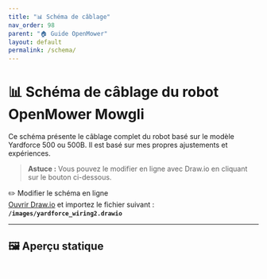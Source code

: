 ```yaml
---
title: "📊 Schéma de câblage"
nav_order: 98
parent: "🏠 Guide OpenMower"
layout: default
permalink: /schema/
---
```


# 📊 Schéma de câblage du robot OpenMower Mowgli

Ce schéma présente le câblage complet du robot basé sur le modèle Yardforce 500 ou 500B. Il est basé sur mes propres ajustements et expériences.

> **Astuce :** Vous pouvez le modifier en ligne avec Draw.io en cliquant sur le bouton ci-dessous.

<div class="alert-blue">
  <div class="alert-title">✏️ Modifier le schéma en ligne</div>
  <a href="https://draw.io" target="_blank" rel="noopener noreferrer">Ouvrir Draw.io</a> et importez le fichier suivant :
  <br>
  <strong><code>/images/yardforce_wiring2.drawio</code></strong>
</div>

---

## 🖼️ Aperçu statique

![Schéma câblage](../images/yardforce_wiring2.drawio.png)
